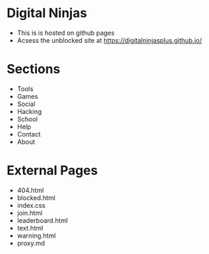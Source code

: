 # Digital Ninjas

- This is is hosted on github pages
- Acsess the unblocked site at https://digitalninjasplus.github.io/

# Sections
- Tools
- Games
- Social
- Hacking
- School
- Help
- Contact
- About
# External Pages
- 404.html
- blocked.html
- index.css
- join.html
- leaderboard.html
- text.html
- warning.html
- proxy.md
